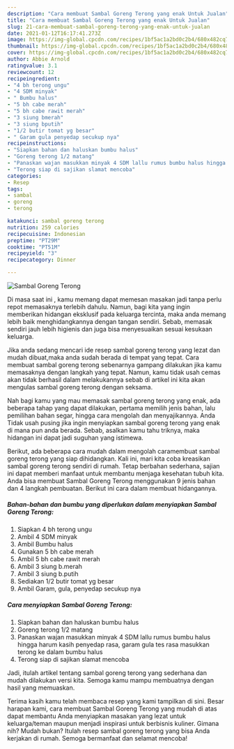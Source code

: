```yaml
---
description: "Cara membuat Sambal Goreng Terong yang enak Untuk Jualan"
title: "Cara membuat Sambal Goreng Terong yang enak Untuk Jualan"
slug: 21-cara-membuat-sambal-goreng-terong-yang-enak-untuk-jualan
date: 2021-01-12T16:17:41.273Z
image: https://img-global.cpcdn.com/recipes/1bf5ac1a2bd0c2b4/680x482cq70/sambal-goreng-terong-foto-resep-utama.jpg
thumbnail: https://img-global.cpcdn.com/recipes/1bf5ac1a2bd0c2b4/680x482cq70/sambal-goreng-terong-foto-resep-utama.jpg
cover: https://img-global.cpcdn.com/recipes/1bf5ac1a2bd0c2b4/680x482cq70/sambal-goreng-terong-foto-resep-utama.jpg
author: Abbie Arnold
ratingvalue: 3.1
reviewcount: 12
recipeingredient:
- "4 bh terong ungu"
- "4 SDM minyak"
- " Bumbu halus"
- "5 bh cabe merah"
- "5 bh cabe rawit merah"
- "3 siung bmerah"
- "3 siung bputih"
- "1/2 butir tomat yg besar"
- " Garam gula penyedap secukup nya"
recipeinstructions:
- "Siapkan bahan dan haluskan bumbu halus"
- "Goreng terong 1/2 matang"
- "Panaskan wajan masukkan minyak 4 SDM lallu rumus bumbu halus hingga harum kasih penyedap rasa, garam gula tes rasa masukkan terong ke dalam bumbu halus"
- "Terong siap di sajikan slamat mencoba"
categories:
- Resep
tags:
- sambal
- goreng
- terong

katakunci: sambal goreng terong 
nutrition: 259 calories
recipecuisine: Indonesian
preptime: "PT29M"
cooktime: "PT51M"
recipeyield: "3"
recipecategory: Dinner

---
```



![Sambal Goreng Terong](https://img-global.cpcdn.com/recipes/1bf5ac1a2bd0c2b4/680x482cq70/sambal-goreng-terong-foto-resep-utama.jpg)

Di masa  saat ini , kamu memang dapat memesan masakan jadi tanpa perlu repot memasaknya terlebih dahulu. Namun, bagi kita yang ingin memberikan hidangan eksklusif pada keluarga tercinta, maka anda memang lebih baik menghidangkannya dengan tangan sendiri. Sebab, memasak sendiri jauh lebih higienis dan juga bisa menyesuaikan sesuai kesukaan keluarga.

Jika anda sedang mencari ide resep sambal goreng terong yang lezat dan mudah dibuat,maka anda sudah berada di tempat yang tepat. Cara membuat sambal goreng terong  sebenarnya gampang dilakukan jika kamu memasaknya dengan langkah yang tepat. Namun, kamu tidak usah cemas akan tidak berhasil dalam melakukannya 
sebab di artikel ini kita akan mengulas sambal goreng terong dengan seksama.  



Nah bagi kamu yang mau memasak sambal goreng terong yang enak, ada beberapa tahap yang dapat dilakukan, pertama memilih jenis bahan, lalu pemilihan bahan segar, hingga cara mengolah dan menyajikannya. Anda Tidak usah pusing jika ingin menyiapkan sambal goreng terong yang enak di mana pun anda berada. Sebab, asalkan kamu  tahu triknya, maka hidangan ini dapat jadi suguhan yang istimewa.

Berikut, ada beberapa cara mudah dalam mengolah caramembuat sambal goreng terong yang siap dihidangkan. Kali ini, mari kita coba kreasikan sambal goreng terong sendiri di rumah. Tetap berbahan sederhana, sajian ini dapat memberi manfaat untuk membantu menjaga kesehatan tubuh kita. Anda bisa membuat Sambal Goreng Terong menggunakan 9 jenis bahan dan 4 langkah pembuatan. Berikut ini cara dalam membuat hidangannya.

<!--inarticleads1-->

##### Bahan-bahan dan bumbu yang diperlukan dalam menyiapkan Sambal Goreng Terong:

1. Siapkan 4 bh terong ungu
1. Ambil 4 SDM minyak
1. Ambil  Bumbu halus
1. Gunakan 5 bh cabe merah
1. Ambil 5 bh cabe rawit merah
1. Ambil 3 siung b.merah
1. Ambil 3 siung b.putih
1. Sediakan 1/2 butir tomat yg besar
1. Ambil  Garam, gula, penyedap secukup nya




<!--inarticleads2-->

##### Cara menyiapkan Sambal Goreng Terong:

1. Siapkan bahan dan haluskan bumbu halus
1. Goreng terong 1/2 matang
1. Panaskan wajan masukkan minyak 4 SDM lallu rumus bumbu halus hingga harum kasih penyedap rasa, garam gula tes rasa masukkan terong ke dalam bumbu halus
1. Terong siap di sajikan slamat mencoba




Jadi, itulah artikel tentang  sambal goreng terong  yang sederhana dan mudah dilakukan versi kita. Semoga kamu mampu membuatnya dengan hasil yang memuaskan. 

Terima kasih kamu telah membaca resep yang kami tampilkan di sini. Besar harapan kami, cara membuat  Sambal Goreng Terong yang mudah di atas dapat membantu Anda menyiapkan masakan yang lezat untuk keluarga/teman maupun menjadi inspirasi untuk berbisnis kuliner. Gimana nih? Mudah bukan? Itulah resep sambal goreng terong yang bisa Anda kerjakan di rumah. Semoga bermanfaat dan selamat mencoba!

